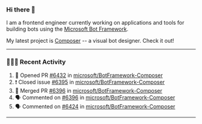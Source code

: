 ### Hi there 👋

I am a frontend engineer currently working on applications and tools for building bots using the [Microsoft Bot Framework](https://dev.botframework.com/).

My latest project is [Composer](https://github.com/microsoft/BotFramework-Composer) -- a visual bot designer. Check it out!

---

### 👨🏻‍💻 Recent Activity

<!--START_SECTION:activity-->
1. 💪 Opened PR [#6432](https://github.com/microsoft/BotFramework-Composer/pull/6432) in [microsoft/BotFramework-Composer](https://github.com/microsoft/BotFramework-Composer)
2. ❗️ Closed issue [#6395](https://github.com/microsoft/BotFramework-Composer/issues/6395) in [microsoft/BotFramework-Composer](https://github.com/microsoft/BotFramework-Composer)
3. 🎉 Merged PR [#6396](https://github.com/microsoft/BotFramework-Composer/pull/6396) in [microsoft/BotFramework-Composer](https://github.com/microsoft/BotFramework-Composer)
4. 🗣 Commented on [#6396](https://github.com/microsoft/BotFramework-Composer/issues/6396) in [microsoft/BotFramework-Composer](https://github.com/microsoft/BotFramework-Composer)
5. 🗣 Commented on [#6424](https://github.com/microsoft/BotFramework-Composer/issues/6424) in [microsoft/BotFramework-Composer](https://github.com/microsoft/BotFramework-Composer)
<!--END_SECTION:activity-->

---

<!--
**a-b-r-o-w-n/a-b-r-o-w-n** is a ✨ _special_ ✨ repository because its `README.md` (this file) appears on your GitHub profile.

Here are some ideas to get you started:

- 🔭 I’m currently working on ...
- 🌱 I’m currently learning ...
- 👯 I’m looking to collaborate on ...
- 🤔 I’m looking for help with ...
- 💬 Ask me about ...
- 📫 How to reach me: ...
- 😄 Pronouns: ...
- ⚡ Fun fact: ...
-->

